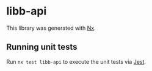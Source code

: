 # libb-api

This library was generated with [Nx](https://nx.dev).

## Running unit tests

Run `nx test libb-api` to execute the unit tests via [Jest](https://jestjs.io).
